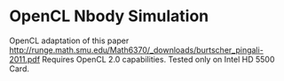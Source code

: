 # OpenCL Nbody Simulation #

OpenCL adaptation of this paper http://runge.math.smu.edu/Math6370/_downloads/burtscher_pingali-2011.pdf Requires OpenCL 2.0 capabilities. Tested only on Intel HD 5500 Card.